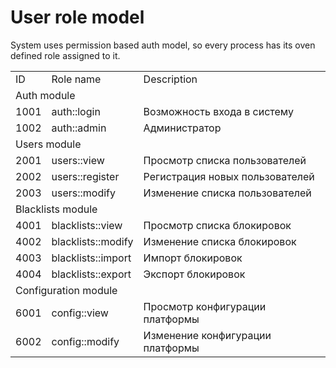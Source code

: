 # User role model

System uses permission based auth model, so every process has its oven defined role assigned to it.

<table>
  <tr>
    <td>ID</td>
    <td>Role name</td>
    <td>Description</td>
  </tr>
  <tr>
    <td colspan="3">Auth module</td>
  </tr>
<tr>
    <td>1001</td>
    <td>auth::login</td>
    <td>Возможность входа в систему</td>
  </tr>
<tr>
    <td>1002</td>
    <td>auth::admin</td>
    <td>Администратор</td>
  </tr>
<tr>
    <td colspan="3">Users module</td>
  </tr>
<tr>
    <td>2001</td>
    <td>users::view</td>
    <td>Просмотр списка пользователей</td>
  </tr>
<tr>
    <td>2002</td>
    <td>users::register</td>
    <td>Регистрация новых пользователей</td>
  </tr>
<tr>
<tr>
    <td>2003</td>
    <td>users::modify</td>
    <td>Изменение списка пользователей</td>
  </tr>
<tr>
    <td colspan="3">Blacklists module</td>
  </tr>
<tr>
    <td>4001</td>
    <td>blacklists::view</td>
    <td>Просмотр списка блокировок</td>
  </tr>
<tr>
    <td>4002</td>
    <td>blacklists::modify</td>
    <td>Изменение списка блокировок</td>
  </tr>
<tr>
    <td>4003</td>
    <td>blacklists::import</td>
    <td>Импорт блокировок</td>
  </tr>
<tr>
    <td>4004</td>
    <td>blacklists::export</td>
    <td>Экспорт блокировок</td>
  </tr>
<tr>
    <td colspan="3">Configuration module</td>
  </tr>
<tr>
    <td>6001</td>
    <td>config::view</td>
    <td>Просмотр конфигурации платформы</td>
  </tr>
<tr>
    <td>6002</td>
    <td>config::modify</td>
    <td>Изменение конфигурации платформы</td>
  </tr>
</table>

